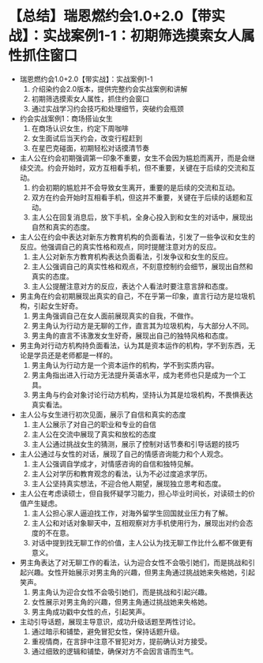 # 【总结】瑞恩燃约会1.0+2.0【带实战】：实战案例1-1：初期筛选摸索女人属性抓住窗口

-   瑞恩燃约会1.0+2.0【带实战】：实战案例1-1
    1.  介绍染约会2.0版本，提供完整约会实战案例和讲解
    2.  初期筛选摸索女人属性，抓住约会窗口
    3.  通过实战学习约会技巧和处理细节，突破约会瓶颈
-   约会实战案例1：商场搭讪女生
    1.  在商场认识女生，约定下周咖啡
    2.  女生面试后当天约会，改变行程赶到
    3.  在星巴克碰面，初期轻松对话摸清节奏
-   主人公在约会初期强调第一印象不重要，女生不会因为尴尬而离开，而是会继续交流。约会开始时，双方互相看手机，但不重要，关键在于后续的交流和互动。
    1.  约会初期的尴尬并不会导致女生离开，重要的是后续的交流和互动。
    2.  双方在约会开始时互相看手机，但这并不重要，关键在于后续的话题和互动。
    3.  主人公在回复消息后，放下手机，全身心投入到和女生的对话中，展现出自然和真实的态度。
-   主人公在约会中表达对新东方教育机构的负面看法，引发了一些争议和女生的反应。他强调自己的真实性格和观点，同时提醒注意对方的反应。
    1.  主人公对新东方教育机构表达负面看法，引发争议和女生的反应。
    2.  主人公强调自己的真实性格和观点，不刻意控制约会细节，展现出自然和真实的态度。
    3.  主人公提醒注意对方的反应，表达个人看法时要注意言辞和态度。
-   男主角在约会初期展现出真实的自己，不在乎第一印象，直言行动方是垃圾机构，引起女生好奇。
    1.  男主角强调自己在女人面前展现真实的自我，不做作。
    2.  男主角认为行动方是无聊的工作，直言其为垃圾机构，与大部分人不同。
    3.  男主角的直言不讳激发女生好奇，展现出自己的独特风格和态度。
-   男主角对行动方机构持负面看法，认为其是资本运作的机构，学不到东西，无论是学员还是老师都是一样的。
    1.  男主角认为行动方是一个资本运作的机构，学不到实质内容。
    2.  男主角指出进入行动方无法提升英语水平，成为老师也只是成为一个工具。
    3.  男主角与约会对象讨论行动方机构，坚持认为其是垃圾机构，不畏惧表达真实看法。
-   主人公与女生进行初次见面，展示了自信和真实的态度
    1.  主人公展示了对自己的职业和专业的自信
    2.  主人公在交流中展现了真实和放松的态度
    3.  主人公通过挑战女生的猜测，展示了控制对话节奏和引导话题的技巧
-   主人公通过与女性的对话，展现了自己的情感咨询能力和个人观念。
    1.  主人公强调自学成才，对情感咨询的自信和独特见解。
    2.  主人公对学历和教育观念的看法，认为不必过度追求学历。
    3.  主人公坚持真实想法，不迎合他人期望，展现独立思考和态度。
-   主人公在考虑读硕士，但自我怀疑学习能力，担心毕业时间长，对读硕士的价值产生疑虑。
    1.  主人公担心家人逼迫找工作，对海外留学生回国就业压力有了解。
    2.  主人公和对话对象聊天中，互相观察对方手机使用行为，展现出对约会态度的不在意。
    3.  对话中提到找无聊工作的价值，主人公认为找无聊工作比什么都不做更有意义。
-   男主角表达了对无聊工作的看法，认为迎合女性不会吸引她们，而是挑战和引起兴趣。女性开始展示对男主角的兴趣，但男主角通过挑战她来失格她，引起笑声。
    1.  男主角认为迎合女性不会吸引她们，而是挑战和引起兴趣。
    2.  女性展示对男主角的兴趣，但男主角通过挑战她来失格她。
    3.  男主角成功戳中女性的点，引起笑声。
-   主动引导话题，展现主导意识，成功升级话题至两性讨论。
    1.  通过暗示和铺垫，避免冒犯女性，保持话题升级。
    2.  重视情商，在言辞中注意不冒犯对方，提前确认对方接受。
    3.  通过细致的逻辑和铺垫，确保对方不会因言语而生气。